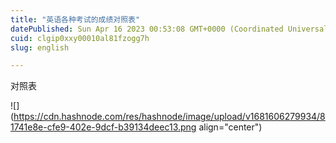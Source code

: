 ```yaml
---
title: "英语各种考试的成绩对照表"
datePublished: Sun Apr 16 2023 00:53:08 GMT+0000 (Coordinated Universal Time)
cuid: clgip0xxy00010al81fzogg7h
slug: english

---
```


对照表

![](https://cdn.hashnode.com/res/hashnode/image/upload/v1681606279934/81741e8e-cfe9-402e-9dcf-b39134deec13.png align="center")